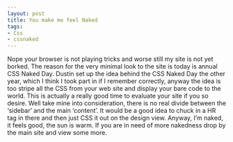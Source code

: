 ```yaml
---
layout: post
title: You make me feel Naked
tags:
- Css
- cssnaked
---
```

Nope your browser is not playing tricks and worse still my site is not yet borked. The reason for the very minimal look to the site is today is annual CSS Naked Day. Dustin set up the idea behind the CSS Naked Day the other year, which I think I took part in if I remember correctly, anyway the idea is too stripe all the CSS from your web site and display your bare code to the world. This is actually a really good time to evaluate your site if you so desire. Well take mine into consideration, there is no real divide between the ‘sidebar’ and the main ‘content’. It would be a good idea to chuck in a HR tag in there and then just CSS it out on the design view. Anyway, I’m naked, it feels good, the sun is warm. If you are in need of more nakedness drop by the main site and view some more.
